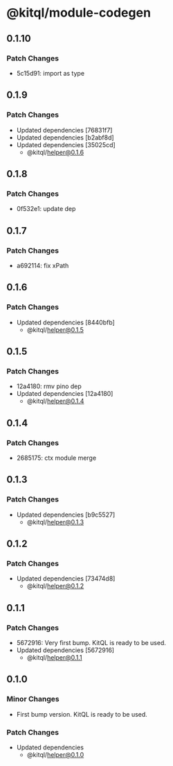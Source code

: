 # @kitql/module-codegen

## 0.1.10

### Patch Changes

- 5c15d91: import as type

## 0.1.9

### Patch Changes

- Updated dependencies [76831f7]
- Updated dependencies [b2abf8d]
- Updated dependencies [35025cd]
  - @kitql/helper@0.1.6

## 0.1.8

### Patch Changes

- 0f532e1: update dep

## 0.1.7

### Patch Changes

- a692114: fix xPath

## 0.1.6

### Patch Changes

- Updated dependencies [8440bfb]
  - @kitql/helper@0.1.5

## 0.1.5

### Patch Changes

- 12a4180: rmv pino dep
- Updated dependencies [12a4180]
  - @kitql/helper@0.1.4

## 0.1.4

### Patch Changes

- 2685175: ctx module merge

## 0.1.3

### Patch Changes

- Updated dependencies [b9c5527]
  - @kitql/helper@0.1.3

## 0.1.2

### Patch Changes

- Updated dependencies [73474d8]
  - @kitql/helper@0.1.2

## 0.1.1

### Patch Changes

- 5672916: Very first bump. KitQL is ready to be used.
- Updated dependencies [5672916]
  - @kitql/helper@0.1.1

## 0.1.0

### Minor Changes

- First bump version. KitQL is ready to be used.

### Patch Changes

- Updated dependencies
  - @kitql/helper@0.1.0
